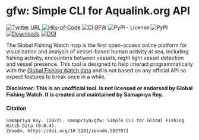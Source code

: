 # gfw: Simple CLI for Aqualink.org API

[![Twitter URL](https://img.shields.io/twitter/follow/samapriyaroy?style=social)](https://twitter.com/intent/follow?screen_name=samapriyaroy)
[![Hits-of-Code](https://hitsofcode.com/github/samapriya/gfw?branch=main)](https://hitsofcode.com/github/samapriya/gfw?branch=main)
[![CI GFW](https://github.com/samapriya/gfw/actions/workflows/CI.yml/badge.svg)](https://github.com/samapriya/gfw/actions/workflows/CI.yml)
![PyPI - License](https://img.shields.io/pypi/l/gfw)
![PyPI](https://img.shields.io/pypi/v/gfw)
[![Downloads](https://pepy.tech/badge/gfw/month)](https://pepy.tech/project/gfw)
[![DOI](https://zenodo.org/badge/DOI/10.5281/zenodo.5937071.svg)](https://doi.org/10.5281/zenodo.5937071)


The Global Fishing Watch map is the first open-access online platform for visualization and analysis of vessel-based human activity at sea, including fishing activity, encounters between vessels, night light vessel detection and vessel presence. This tool is designed to help interact programmatically with the [Global Fishing Watch data](https://globalfishingwatch.org/datasets-and-code/) and is not based on any official API so expect features to break once in a while.

**Disclaimer: This is an unofficial tool. Is not licensed or endorsed by Global Fishing Watch. It is created and maintained by Samapriya Roy.**


#### Citation

```
Samapriya Roy. (2022). samapriya/gfw: Simple CLI for Global Fishing Watch Data (0.0.4).
Zenodo. https://doi.org/10.5281/zenodo.5937071
```
